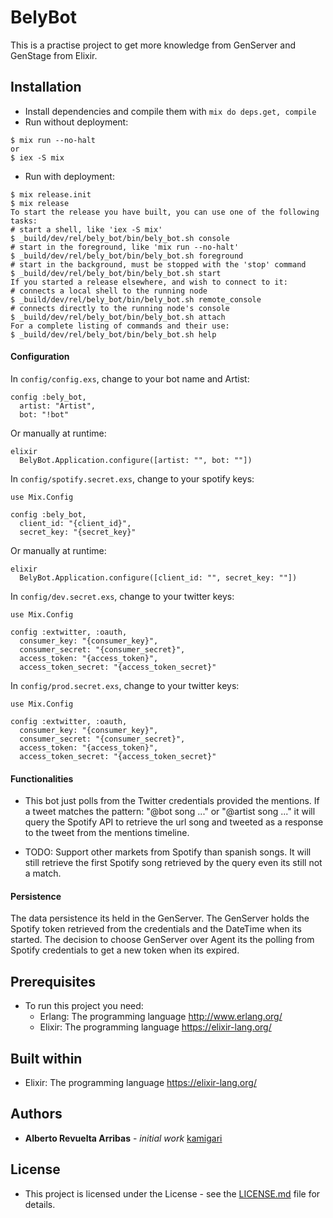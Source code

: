 # BelyBot

This is a practise project to get more knowledge from GenServer and GenStage from Elixir.

## Installation

  * Install dependencies and compile them with `mix do deps.get, compile`
  * Run without deployment:
  ```
  $ mix run --no-halt
  or
  $ iex -S mix
  ```
  * Run with deployment:
  ```
  $ mix release.init
  $ mix release
  To start the release you have built, you can use one of the following tasks:
  # start a shell, like 'iex -S mix'
  $ _build/dev/rel/bely_bot/bin/bely_bot.sh console
  # start in the foreground, like 'mix run --no-halt'
  $ _build/dev/rel/bely_bot/bin/bely_bot.sh foreground
  # start in the background, must be stopped with the 'stop' command
  $ _build/dev/rel/bely_bot/bin/bely_bot.sh start
  If you started a release elsewhere, and wish to connect to it:
  # connects a local shell to the running node
  $ _build/dev/rel/bely_bot/bin/bely_bot.sh remote_console
  # connects directly to the running node's console
  $ _build/dev/rel/bely_bot/bin/bely_bot.sh attach
  For a complete listing of commands and their use:
  $ _build/dev/rel/bely_bot/bin/bely_bot.sh help
  ```

#### Configuration

In `config/config.exs`, change to your bot name and Artist:

```
config :bely_bot,
  artist: "Artist",
  bot: "!bot"
```  

Or manually at runtime:

```
elixir
  BelyBot.Application.configure([artist: "", bot: ""])
```

In `config/spotify.secret.exs`, change to your spotify keys:

```
use Mix.Config

config :bely_bot,
  client_id: "{client_id}",
  secret_key: "{secret_key}"
```  

Or manually at runtime:

```
elixir
  BelyBot.Application.configure([client_id: "", secret_key: ""])
```

In `config/dev.secret.exs`, change to your twitter keys:

```
use Mix.Config

config :extwitter, :oauth,
  consumer_key: "{consumer_key}",
  consumer_secret: "{consumer_secret}",
  access_token: "{access_token}",
  access_token_secret: "{access_token_secret}"
```  

In `config/prod.secret.exs`, change to your twitter keys:

```
use Mix.Config

config :extwitter, :oauth,
  consumer_key: "{consumer_key}",
  consumer_secret: "{consumer_secret}",
  access_token: "{access_token}",
  access_token_secret: "{access_token_secret}"
```  

#### Functionalities

* This bot just polls from the Twitter credentials provided the mentions. If a tweet matches the pattern: "@bot song ..." or "@artist song ..." it will query the Spotify API to retrieve the url song and tweeted as a response to the tweet from the mentions timeline.

* TODO: Support other markets from Spotify than spanish songs.
It will still retrieve the first Spotify song retrieved by
the query even its still not a match.

#### Persistence

The data persistence its held in the GenServer. The GenServer holds the Spotify token retrieved from the credentials and the DateTime when its started. The decision to choose GenServer over Agent its the polling from Spotify credentials to get a new token when its expired.

## Prerequisites

  * To run this project you need:
    * Erlang: The programming language http://www.erlang.org/
    * Elixir: The programming language https://elixir-lang.org/

## Built within

* Elixir: The programming language https://elixir-lang.org/

## Authors

* **Alberto Revuelta Arribas** - *initial work* [kamigari](https://github.com/kamigari)

## License

* This project is licensed under the License - see the [LICENSE.md](LICENSE.md) file for details.
